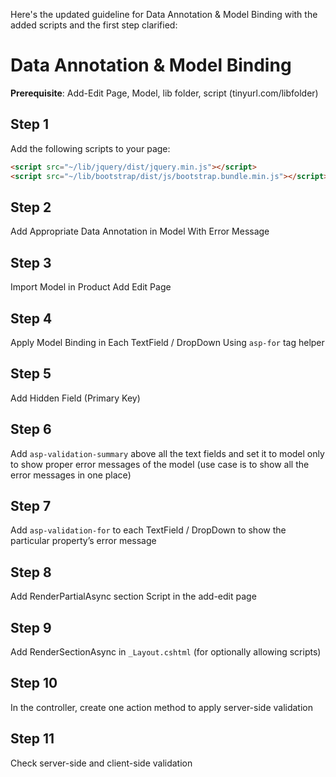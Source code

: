 
Here's the updated guideline for Data Annotation & Model Binding with the added scripts and the first step clarified:

# Data Annotation & Model Binding

**Prerequisite**: Add-Edit Page, Model, lib folder, script (tinyurl.com/libfolder)

## Step 1
Add the following scripts to your page:

```html
<script src="~/lib/jquery/dist/jquery.min.js"></script>
<script src="~/lib/bootstrap/dist/js/bootstrap.bundle.min.js"></script>
```

## Step 2
Add Appropriate Data Annotation in Model With Error Message

## Step 3
Import Model in Product Add Edit Page

## Step 4
Apply Model Binding in Each TextField / DropDown Using `asp-for` tag helper

## Step 5
Add Hidden Field (Primary Key)

## Step 6
Add `asp-validation-summary` above all the text fields and set it to model only to show proper error messages of the model (use case is to show all the error messages in one place)

## Step 7
Add `asp-validation-for` to each TextField / DropDown to show the particular property’s error message

## Step 8
Add RenderPartialAsync section Script in the add-edit page

## Step 9
Add RenderSectionAsync in `_Layout.cshtml` (for optionally allowing scripts)

## Step 10
In the controller, create one action method to apply server-side validation

## Step 11
Check server-side and client-side validation
